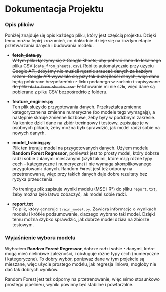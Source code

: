 # Dokumentacja Projektu

### Opis plików

Poniżej znajduje się opis każdego pliku, który jest częścią projektu. Dzięki temu można lepiej zrozumieć, co dokładnie dzieje się na każdym etapie przetwarzania danych i budowania modelu.

- ~~**fetch_data.py**  
 W tym pliku łączymy się z Google Sheets, aby pobrać dane do lokalnego pliku CSV (`data_from_sheets.csv`). Robi to automatycznie przy użyciu Google API, żebyśmy nie musieli ręcznie zrzucać danych za każdym razem.
 Google API wywalało się przy tak duzej ilośći danych, więc dane będą pobierane bezpośredniu z linku podanego w zadaniu i zapisywane do pliku `data_from_sheets.csv`.~~
 Fetchowanie mi nie szło, więc dane są pobierane z pliku CSV bezpośrednio z folderu.
- **feature_enginee.py**  
  Ten plik służy do przygotowania danych. Przekształca zmienne kategoryczne na zmienne numeryczne (bo modele tego wymagają), a następnie skaluje zmienne liczbowe, żeby były w podobnym zakresie. Na koniec dzieli dane na zbiór treningowy i testowy, zapisując je w osobnych plikach, żeby można było sprawdzić, jak model radzi sobie na nowych danych.

- **model_training.py**  
  Plik ten trenuje model na przygotowanych danych. Użyłem modelu **Random Forest Regressor**, ponieważ jest to prosty model, który dobrze radzi sobie z danymi mieszanymi (czyli takimi, które mają różne typy cech – kategoryczne i numeryczne) i nie wymaga skomplikowanego przygotowania danych. Random Forest jest też odporny na przetrenowanie, więc przy takich danych daje dobre rezultaty bez ryzyka przeuczenia.

  Po treningu plik zapisuje wyniki modelu (MSE i R²) do pliku `report.txt`, żeby można było łatwo zobaczyć, jak model sobie radzi.

- **report.txt**  
  To plik, który generuje `train_model.py`. Zawiera informacje o wynikach modelu i krótkie podsumowanie, dlaczego wybrano taki model. Dzięki temu można szybko sprawdzić, jak dobrze model działa na zbiorze testowym.

### Wyjaśnienie wyboru modelu

Wybrałem **Random Forest Regressor**, dobrze radzi sobie z danymi, które mogą mieć nieliniowe zależności, i obsługuje różne typy cech (numeryczne i kategoryczne). To dobry wybór, ponieważ dane w tym projekcie są mieszane, więc użycie prostego modelu, jak regresja liniowa, mogłoby nie dać tak dobrych wyników.

Random Forest jest też odporny na przetrenowanie, więc mimo stosunkowo prostego pipeline’u, wyniki powinny być stabilne i powtarzalne.
